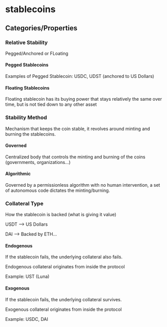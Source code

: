# stablecoins

## Categories/Properties

### Relative Stability

Pegged/Anchored or FLoating

#### Pegged Stablecoins

Examples of Pegged Stablecoin: USDC, UDST (anchored to US Dollars)

#### Floating Stablecoins

Floating stablecoin has its buying power that stays relatively the same over time, but is not tied down to any other asset

### Stability Method

Mechanism that keeps the coin stable, it revolves around minting and burning the stablecoins.

#### Governed

Centralized body that controls the minting and burning of the coins (governments, organizations...)

#### Algorithmic

Governed by a permissionless algorithm with no human intervention, a set of autonomous code dictates the minting/burning.

### Collateral Type

How the stablecoin is backed (what is giving it value)

USDT -->  US Dollars

DAI --> Backed by ETH...

#### Endogenous

If the stablecoin fails, the underlying collateral also fails.

Endogenous collateral originates from inside the protocol

Example: UST (Luna)

#### Exogenous

If the stablecoin fails, the underlying collateral survives.

Exogenous collateral originates from inside the protocol

Example: USDC, DAI
